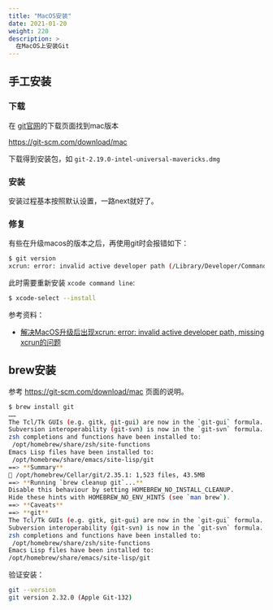 ```yaml
---
title: "MacOS安装"
date: 2021-01-20
weight: 220
description: >
  在MacOS上安装Git
---
```


## 手工安装

### 下载

在 [git官网](https://git-scm.com/)的下载页面找到mac版本

https://git-scm.com/download/mac

下载得到安装包，如 `git-2.19.0-intel-universal-mavericks.dmg`

### 安装

安装过程基本按照默认设置，一路next就好了。

### 修复

有些在升级macos的版本之后，再使用git时会报错如下：

```bash
$ git version
xcrun: error: invalid active developer path (/Library/Developer/CommandLineTools), missing xcrun at: /Library/Developer/CommandLineTools/usr/bin/xcrun
```

此时需要重新安装 `xcode command line`:

```bash
$ xcode-select --install
```

参考资料：

- [解决MacOS升级后出现xcrun: error: invalid active developer path, missing xcrun的问题](https://www.jianshu.com/p/50b6771eb853)

## brew安装

参考 https://git-scm.com/download/mac 页面的说明。


```bash
$ brew install git
……
The Tcl/Tk GUIs (e.g. gitk, git-gui) are now in the `git-gui` formula.
Subversion interoperability (git-svn) is now in the `git-svn` formula.
zsh completions and functions have been installed to:
 /opt/homebrew/share/zsh/site-functions
Emacs Lisp files have been installed to:
 /opt/homebrew/share/emacs/site-lisp/git
==> **Summary**
🍺 /opt/homebrew/Cellar/git/2.35.1: 1,523 files, 43.5MB
==> **Running `brew cleanup git`...**
Disable this behaviour by setting HOMEBREW_NO_INSTALL_CLEANUP.
Hide these hints with HOMEBREW_NO_ENV_HINTS (see `man brew`).
==> **Caveats**
==> **git**
The Tcl/Tk GUIs (e.g. gitk, git-gui) are now in the `git-gui` formula.
Subversion interoperability (git-svn) is now in the `git-svn` formula.
zsh completions and functions have been installed to:
 /opt/homebrew/share/zsh/site-functions
Emacs Lisp files have been installed to:
/opt/homebrew/share/emacs/site-lisp/git
```

验证安装：

```bash
git --version
git version 2.32.0 (Apple Git-132)
```
